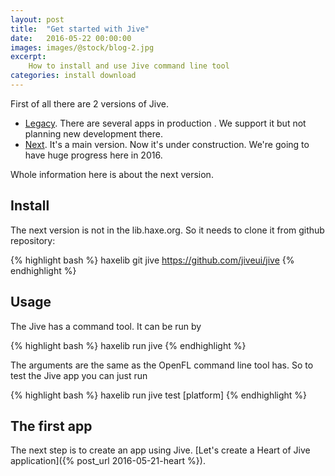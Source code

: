 ```yaml
---
layout: post
title:  "Get started with Jive"
date:   2016-05-22 00:00:00
images: images/@stock/blog-2.jpg
excerpt:
    How to install and use Jive command line tool
categories: install download
---
```


First of all there are 2 versions of Jive.

- [Legacy][jive-legacy]. There are several apps in production . We support it but not planning new development there.
- [Next][jive]. It's a main version. Now it's under construction. We're going to have huge progress here in 2016.

Whole information here is about the next version.

## Install

The next version is not in the lib.haxe.org. So it needs to clone it from github repository:

{% highlight bash %}
haxelib git jive https://github.com/jiveui/jive
{% endhighlight %}

## Usage

The Jive has a command tool. It can be run by

{% highlight bash %}
haxelib run jive
{% endhighlight %}

The arguments are the same as the OpenFL command line tool has. So to test the Jive app you can just run

{% highlight bash %}
haxelib run jive test [platform]
{% endhighlight %}


## The first app

The next step is to create an app using Jive. [Let's create a Heart of Jive application]({% post_url 2016-05-21-heart %}).

[jive]:   https://github.com/jiveui
[jive-legacy]:   https://github.com/jiveui/jive/tree/master
